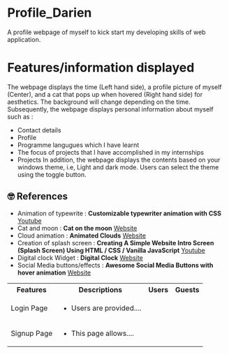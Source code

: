 # Profile_Darien
A profile webpage of myself to kick start my developing skills of web application.

# Features/information displayed
The webpage displays the time (Left hand side), a profile picture of myself (Center), and a cat that pops up when hovered (Right hand side) for aesthetics. The background will change depending on the time.
Subsequently, the webpage displays personal information about myself such as :
* Contact details
* Profile
* Programme langugues which I have learnt 
* The focus of projects that I have accomplished in my internships
* Projects
In addition, the webpage displays the contents based on your windows theme, i.e, Light and dark mode. Users can select the theme using the toggle button.

## 🤓 References
* Animation of typewrite : **Customizable typewriter animation with CSS** [Youtube](https://www.youtube.com/watch?v=w1nhwUGsG6M)
* Cat and moon : **Cat on the moon** [Website](https://codepen.io/Mark_Bowley/pen/xEbuI)
* Cloud animation : **Animated Clouds** [Website](https://codepen.io/Mark_Bowley/pen/xEbuI)
* Creation of splash screen : **Creating A Simple Website Intro Screen (Splash Screen) Using HTML / CSS / Vanilla JavaScript** [Youtube](https://www.youtube.com/watch?v=MOlaldp1Fv4)
* Digital clock Widget : **Digital Clock** [Website](https://codepen.io/afarrar/pen/JRaEjP)
* Social Media buttons/effects : **Awesome Social Media Buttons with hover animation** [Website](https://www.codingnepalweb.com/social-media-buttons-with-hover-animation/)

<table>
    <tbody>
        <tr>
            <th>Features</th>
            <th>Descriptions</th>
            <th>Users</th>
            <th>Guests</th>
        </tr>
        <tr>
            <td>Login Page</td>
            <td>
                <ul>
                    <li>Users are provided....</li>
                </ul>
            </td>
            <td><img src = ""></td>
            <td><img src = ""></td>
        </tr>
        <tr>
            <td>Signup Page</td>
            <td>
                <ul>
                    <li>This page allows....</li>
                </ul>
            </td>
            <td><img src = ""></td>
            <td><img src = ""></td>
        </tr>
    </tbody>
</table>


